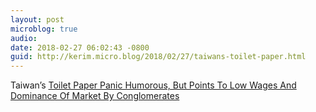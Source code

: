 ```yaml
---
layout: post
microblog: true
audio: 
date: 2018-02-27 06:02:43 -0800
guid: http://kerim.micro.blog/2018/02/27/taiwans-toilet-paper.html
---
```

Taiwan’s [Toilet Paper Panic Humorous, But Points To Low Wages And Dominance Of Market By Conglomerates](https://newbloommag.net/2018/02/27/toilet-paper-panic/)
